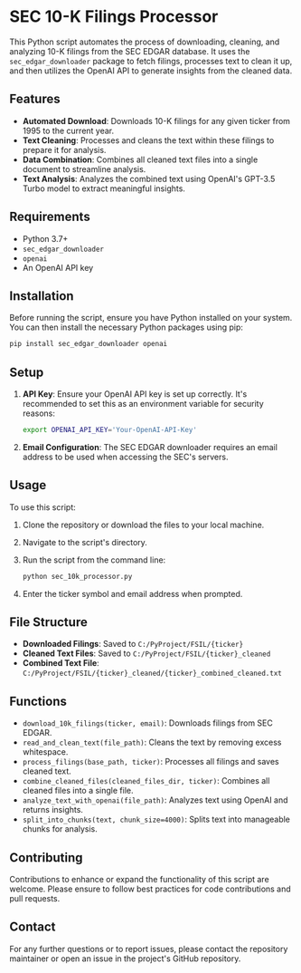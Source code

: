 
# SEC 10-K Filings Processor

This Python script automates the process of downloading, cleaning, and analyzing 10-K filings from the SEC EDGAR database. It uses the `sec_edgar_downloader` package to fetch filings, processes text to clean it up, and then utilizes the OpenAI API to generate insights from the cleaned data.

## Features


- **Automated Download**: Downloads 10-K filings for any given ticker from 1995 to the current year.
- **Text Cleaning**: Processes and cleans the text within these filings to prepare it for analysis.
- **Data Combination**: Combines all cleaned text files into a single document to streamline analysis.
- **Text Analysis**: Analyzes the combined text using OpenAI's GPT-3.5 Turbo model to extract meaningful insights.

## Requirements

- Python 3.7+
- `sec_edgar_downloader`
- `openai`
- An OpenAI API key

## Installation

Before running the script, ensure you have Python installed on your system. You can then install the necessary Python packages using pip:

```bash
pip install sec_edgar_downloader openai
```

## Setup

1. **API Key**: Ensure your OpenAI API key is set up correctly. It's recommended to set this as an environment variable for security reasons:

   ```bash
   export OPENAI_API_KEY='Your-OpenAI-API-Key'
   ```

2. **Email Configuration**: The SEC EDGAR downloader requires an email address to be used when accessing the SEC's servers.

## Usage

To use this script:

1. Clone the repository or download the files to your local machine.
2. Navigate to the script's directory.
3. Run the script from the command line:

   ```bash
   python sec_10k_processor.py
   ```

4. Enter the ticker symbol and email address when prompted.

## File Structure

- **Downloaded Filings**: Saved to `C:/PyProject/FSIL/{ticker}`
- **Cleaned Text Files**: Saved to `C:/PyProject/FSIL/{ticker}_cleaned`
- **Combined Text File**: `C:/PyProject/FSIL/{ticker}_cleaned/{ticker}_combined_cleaned.txt`

## Functions

- `download_10k_filings(ticker, email)`: Downloads filings from SEC EDGAR.
- `read_and_clean_text(file_path)`: Cleans the text by removing excess whitespace.
- `process_filings(base_path, ticker)`: Processes all filings and saves cleaned text.
- `combine_cleaned_files(cleaned_files_dir, ticker)`: Combines all cleaned files into a single file.
- `analyze_text_with_openai(file_path)`: Analyzes text using OpenAI and returns insights.
- `split_into_chunks(text, chunk_size=4000)`: Splits text into manageable chunks for analysis.

## Contributing

Contributions to enhance or expand the functionality of this script are welcome. Please ensure to follow best practices for code contributions and pull requests.


## Contact

For any further questions or to report issues, please contact the repository maintainer or open an issue in the project's GitHub repository.

